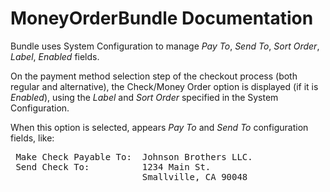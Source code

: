 MoneyOrderBundle Documentation
===========================

Bundle uses System Configuration to manage *Pay To*, *Send To*, *Sort Order*, *Label*, *Enabled* fields.

On the payment method selection step of the checkout process (both regular and alternative), 
the Check/Money Order option is displayed (if it is *Enabled*), 
using the *Label* and *Sort Order* specified  in the System Configuration.

When this option is selected, appears *Pay To* and *Send To* configuration fields, like:

<pre>
 Make Check Payable To:  Johnson Brothers LLC.             
 Send Check To:          1234 Main St.
                         Smallville, CA 90048 
</pre>
